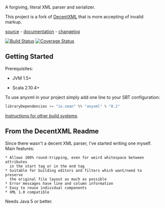A forgiving, literal XML parser and serializer.

This project is a fork of [DecentXML](https://code.google.com/p/decentxml/) that is more accepting of invalid markup.

[source](https://github.com/zmanio/anyxml) - [documentation](http://zman.io/anyxml/api/#anyxml.package) - [changelog](changelog/)

[![Build Status](https://travis-ci.org/zmanio/anyxml.png?branch=master)](https://travis-ci.org/zmanio/anyxml) [![Coverage Status](https://coveralls.io/repos/zmanio/anyxml/badge.png)](https://coveralls.io/r/zmanio/anyxml)


## Getting Started

Prerequisites:

 - JVM 1.5+

 - Scala 2.10.4+

To use anyxml in your project simply add one line to your SBT configuration:

```scala
libraryDependencies += "io.zman" %% "anyxml" % "0.1"
```

[Instructions for other build systems](http://mvnrepository.com/artifact/io.zman/anyxml_2.10/0.1).

## From the DecentXML Readme


Since there wasn't a decent XML parser, I've started writing one myself. Main
features:

    * Allows 100% round-tripping, even for weird whitespace between attributes
      in the start tag or in the end tag
    * Suitable for building editors and filters which want/need to preserve
      the original file layout as much as possible
    * Error messages have line and column information
    * Easy to reuse individual components
    * XML 1.0 compatible 

Needs Java 5 or better.

